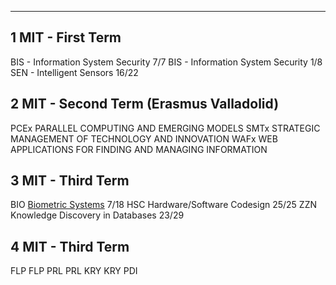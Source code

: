 --------------------------------------------------------
1 MIT - First Term  
--------------------------------------------------------
BIS - Information System Security 7/7
BIS - Information System Security 1/8
SEN - Intelligent Sensors 16/22

2 MIT - Second Term (Erasmus Valladolid)
----------------------
PCEx	PARALLEL COMPUTING AND EMERGING MODELS
SMTx	STRATEGIC MANAGEMENT OF TECHNOLOGY AND INNOVATION
WAFx	WEB APPLICATIONS FOR FINDING AND MANAGING INFORMATION

3 MIT - Third Term  
----------------------
BIO	[Biometric Systems](https://github.com/matogolf/BIO) 7/18
HSC	Hardware/Software Codesign 25/25
ZZN	Knowledge Discovery in Databases 23/29

4 MIT - Third Term  
----------------------
FLP
FLP
PRL
PRL
KRY
KRY
PDI
